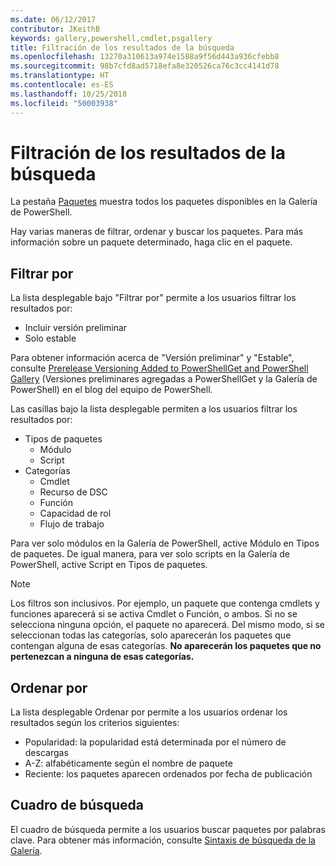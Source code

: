 ```yaml
---
ms.date: 06/12/2017
contributor: JKeithB
keywords: gallery,powershell,cmdlet,psgallery
title: Filtración de los resultados de la búsqueda
ms.openlocfilehash: 13270a310613a974e1588a9f56d443a936cfebb8
ms.sourcegitcommit: 98b7cfd8ad5718efa8e320526ca76c3cc4141d78
ms.translationtype: HT
ms.contentlocale: es-ES
ms.lasthandoff: 10/25/2018
ms.locfileid: "50003938"
---
```

# <a name="filtering-search-results"></a>Filtración de los resultados de la búsqueda

La pestaña [Paquetes](https://www.powershellgallery.com/packages) muestra todos los paquetes disponibles en la Galería de PowerShell.

Hay varias maneras de filtrar, ordenar y buscar los paquetes.
Para más información sobre un paquete determinado, haga clic en el paquete.

## <a name="filter-by"></a>Filtrar por

La lista desplegable bajo "Filtrar por" permite a los usuarios filtrar los resultados por:
- Incluir versión preliminar
- Solo estable

Para obtener información acerca de "Versión preliminar" y "Estable", consulte [Prerelease Versioning Added to PowerShellGet and PowerShell Gallery](https://blogs.msdn.microsoft.com/powershell/2017/12/05/prerelease-versioning-added-to-powershellget-and-powershell-gallery/) (Versiones preliminares agregadas a PowerShellGet y la Galería de PowerShell) en el blog del equipo de PowerShell.

Las casillas bajo la lista desplegable permiten a los usuarios filtrar los resultados por:
- Tipos de paquetes
  - Módulo
  - Script
- Categorías
  - Cmdlet
  - Recurso de DSC
  - Función
  - Capacidad de rol
  - Flujo de trabajo

Para ver solo módulos en la Galería de PowerShell, active Módulo en Tipos de paquetes.
De igual manera, para ver solo scripts en la Galería de PowerShell, active Script en Tipos de paquetes.

> [!NOTE]
> Los filtros son inclusivos.
> Por ejemplo, un paquete que contenga cmdlets y funciones aparecerá si se activa Cmdlet o Función, o ambos.
> Si no se selecciona ninguna opción, el paquete no aparecerá.
> Del mismo modo, si se seleccionan todas las categorías, solo aparecerán los paquetes que contengan alguna de esas categorías.
> **No aparecerán los paquetes que no pertenezcan a ninguna de esas categorías.**

## <a name="sort-by"></a>Ordenar por

La lista desplegable Ordenar por permite a los usuarios ordenar los resultados según los criterios siguientes:
- Popularidad: la popularidad está determinada por el número de descargas
- A-Z: alfabéticamente según el nombre de paquete
- Reciente: los paquetes aparecen ordenados por fecha de publicación

## <a name="search-box"></a>Cuadro de búsqueda

El cuadro de búsqueda permite a los usuarios buscar paquetes por palabras clave.
Para obtener más información, consulte [Sintaxis de búsqueda de la Galería](search-syntax.md).

